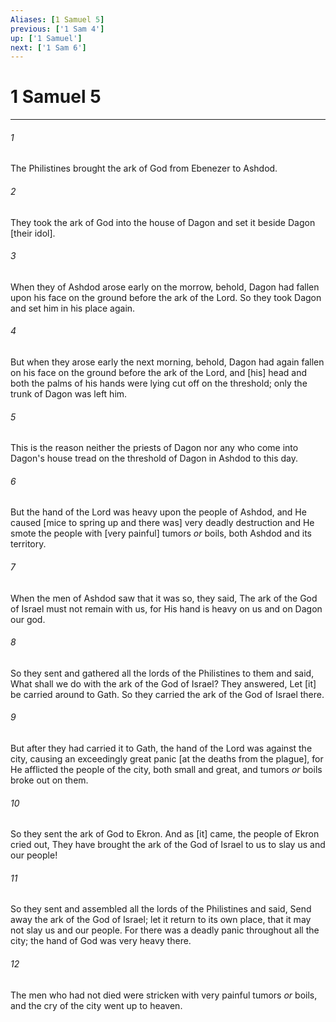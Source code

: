 ```yaml
---
Aliases: [1 Samuel 5]
previous: ['1 Sam 4']
up: ['1 Samuel']
next: ['1 Sam 6']
---
```

# 1 Samuel 5

***














###### 1 






The Philistines brought the ark of God from Ebenezer to Ashdod. 













###### 2 






They took the ark of God into the house of Dagon and set it beside Dagon [their idol]. 













###### 3 






When they of Ashdod arose early on the morrow, behold, Dagon had fallen upon his face on the ground before the ark of the Lord. So they took Dagon and set him in his place again. 













###### 4 






But when they arose early the next morning, behold, Dagon had again fallen on his face on the ground before the ark of the Lord, and [his] head and both the palms of his hands were lying cut off on the threshold; only the trunk of Dagon was left him. 













###### 5 






This is the reason neither the priests of Dagon nor any who come into Dagon's house tread on the threshold of Dagon in Ashdod to this day. 













###### 6 






But the hand of the Lord was heavy upon the people of Ashdod, and He caused [mice to spring up and there was] very deadly destruction and He smote the people with [very painful] tumors _or_ boils, both Ashdod and its territory. 













###### 7 






When the men of Ashdod saw that it was so, they said, The ark of the God of Israel must not remain with us, for His hand is heavy on us and on Dagon our god. 













###### 8 






So they sent and gathered all the lords of the Philistines to them and said, What shall we do with the ark of the God of Israel? They answered, Let [it] be carried around to Gath. So they carried the ark of the God of Israel there. 













###### 9 






But after they had carried it to Gath, the hand of the Lord was against the city, causing an exceedingly great panic [at the deaths from the plague], for He afflicted the people of the city, both small and great, and tumors _or_ boils broke out on them. 













###### 10 






So they sent the ark of God to Ekron. And as [it] came, the people of Ekron cried out, They have brought the ark of the God of Israel to us to slay us and our people! 













###### 11 






So they sent and assembled all the lords of the Philistines and said, Send away the ark of the God of Israel; let it return to its own place, that it may not slay us and our people. For there was a deadly panic throughout all the city; the hand of God was very heavy there. 













###### 12 






The men who had not died were stricken with very painful tumors _or_ boils, and the cry of the city went up to heaven.

